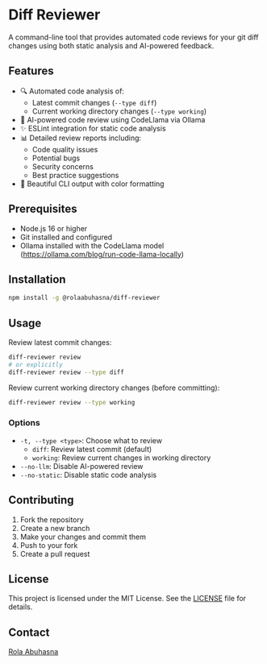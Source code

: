 # Diff Reviewer

A command-line tool that provides automated code reviews for your git diff changes using both static analysis and AI-powered feedback.

## Features

- 🔍 Automated code analysis of:
  - Latest commit changes (`--type diff`)
  - Current working directory changes (`--type working`)
- 🤖 AI-powered code review using CodeLlama via Ollama
- ✨ ESLint integration for static code analysis
- 📊 Detailed review reports including:
  - Code quality issues
  - Potential bugs
  - Security concerns
  - Best practice suggestions
- 🎨 Beautiful CLI output with color formatting

## Prerequisites

- Node.js 16 or higher
- Git installed and configured
- Ollama installed with the CodeLlama model (https://ollama.com/blog/run-code-llama-locally)

## Installation

```bash
npm install -g @rolaabuhasna/diff-reviewer
```

## Usage

Review latest commit changes:
```bash
diff-reviewer review
# or explicitly
diff-reviewer review --type diff
```

Review current working directory changes (before committing):
```bash
diff-reviewer review --type working
```

### Options

- `-t, --type <type>`: Choose what to review
  - `diff`: Review latest commit (default)
  - `working`: Review current changes in working directory
- `--no-llm`: Disable AI-powered review
- `--no-static`: Disable static code analysis

## Contributing

1. Fork the repository
2. Create a new branch
3. Make your changes and commit them
4. Push to your fork
5. Create a pull request

## License

This project is licensed under the MIT License. See the [LICENSE](LICENSE) file for details.

## Contact

[Rola Abuhasna](https://github.com/RulaAbuHasna)